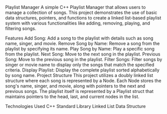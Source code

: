 Playlist Manager
A simple C++ Playlist Manager that allows users to manage a collection of songs. This project demonstrates the use of basic data structures, pointers, and functions to create a linked list-based playlist system with various functionalities like adding, removing, playing, and filtering songs.

Features
Add Song: Add a song to the playlist with details such as song name, singer, and movie.
Remove Song by Name: Remove a song from the playlist by specifying its name.
Play Song by Name: Play a specific song from the playlist.
Next Song: Move to the next song in the playlist.
Previous Song: Move to the previous song in the playlist.
Filter Songs: Filter songs by singer or movie name to display only the songs that match the specified criteria.
Display Playlist: Display the complete playlist sorted alphabetically by song name.
Project Structure
This project utilizes a doubly linked list structure where each song is represented by a Node. Each Node stores the song's name, singer, and movie, along with pointers to the next and previous songs. The playlist itself is represented by a Playlist struct that maintains pointers to the head, last, and current nodes in the list.

Technologies Used
C++ Standard Library
Linked List Data Structure
